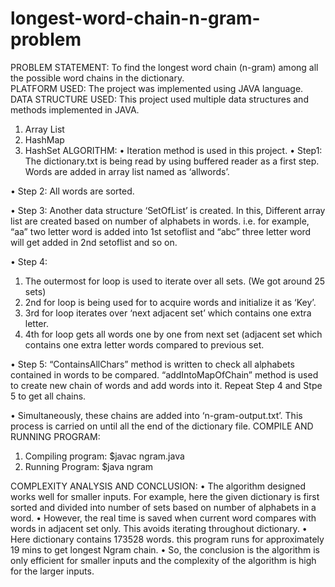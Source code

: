 # longest-word-chain-n-gram-problem

PROBLEM STATEMENT:
To find the longest word chain (n-gram) among all the possible word chains in the dictionary.  
PLATFORM USED:
The project was implemented using JAVA language.
DATA STRUCTURE USED:
This project used multiple data structures and methods implemented in JAVA.
1.	Array List
2.	HashMap
3.	HashSet
ALGORITHM:
•	Iteration method is used in this project.
•	Step1: The dictionary.txt is being read by using buffered reader as a first step. Words are added in array list named as ‘allwords’.

•	Step 2: All words are sorted.

•	Step 3: Another data structure ‘SetOfList’ is created. In this, Different array list are created based on number of alphabets in words. i.e. for example, “aa” two letter word is added into 1st setoflist and “abc” three letter word will get added in 2nd setoflist and so on.

•	 Step 4: 
1. The outermost for loop is used to iterate over all sets. (We got around 25 sets)
2. 2nd for loop is being used for to acquire words and initialize it as ‘Key’.
3. 3rd for loop iterates over ‘next adjacent set’ which contains one extra letter. 
4. 4th for loop gets all words one by one from next set (adjacent set which contains one extra letter words compared to previous set.

•	Step 5: “ContainsAllChars” method is written to check all alphabets contained in words to be compared. “addIntoMapOfChain” method is used to create new chain of words and add words into it.  Repeat Step 4 and Stpe 5 to get all chains.

•	Simultaneously, these chains are added into ‘n-gram-output.txt’. This process is carried on until all the end of the dictionary file.
COMPILE AND RUNNING PROGRAM:
1. Compiling program: $javac ngram.java
2. Running Program: $java ngram

COMPLEXITY ANALYSIS AND CONCLUSION: 
•	The algorithm designed works well for smaller inputs. For example, here the given dictionary is first sorted and divided into number of sets based on number of alphabets in a word. 
•	However, the real time is saved when current word compares with words in adjacent set only. This avoids iterating throughout dictionary. 
•	Here dictionary contains 173528 words. this program runs for approximately 19 mins to get longest Ngram chain.
•	So, the conclusion is the algorithm is only efficient for smaller inputs and the complexity of the algorithm is high for the larger inputs.
